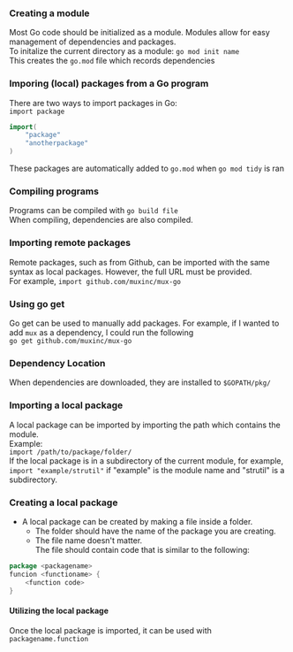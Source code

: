 ### Creating a module  
Most Go code should be initialized as a module. Modules allow for easy management of dependencies and packages.  
To initalize the current directory as a module: `go mod init name`  
This creates the `go.mod` file which records dependencies  
### Imporing (local) packages from a Go program  
There are two ways to import packages in Go:  
`import package`  
```go
import(
    "package"
    "anotherpackage"
)
```  
These packages are automatically added to `go.mod` when `go mod tidy` is ran    

### Compiling programs  
Programs can be compiled with `go build file`  
When compiling, dependencies are also compiled.  

### Importing remote packages  
Remote packages, such as from Github, can be imported with the same syntax as local packages. However, the full URL must be provided.  
For example, `import github.com/muxinc/mux-go`  

### Using go get  
Go get can be used to manually add packages. For example, if I wanted to add `mux` as a dependency, I could run the following  
`go get github.com/muxinc/mux-go`  

### Dependency Location  
When dependencies are downloaded, they are installed to `$GOPATH/pkg/`  

### Importing a local package  
A local package can be imported by importing the path which contains the module.  
Example:  
`import /path/to/package/folder/`  
If the local package is in a subdirectory of the current module, for example, `import "example/strutil"` if "example" is the module name and "strutil" is a subdirectory.  

### Creating a local package  
* A local package can be created by making a file inside a folder.  
    * The folder should have the name of the package you are creating.  
    * The file name doesn't matter.  
The file should contain code that is similar  to the following:   
```go  
package <packagename>
funcion <functioname> {
    <function code>
}
```  
#### Utilizing the local package  
Once the local package is imported, it can be used with `packagename.function`  

